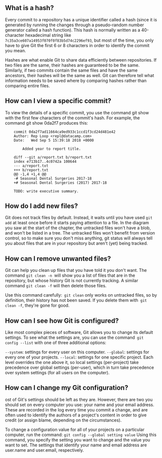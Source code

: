 ## What is a hash?
Every commit to a repository has a unique identifier called a hash (since it is generated by running the changes through a pseudo-random number generator called a hash function). This hash is normally written as a 40-character hexadecimal string like ```7c35a3ce607a14953f070f0f83b5d74c2296ef93```, but most of the time, you only have to give Git the first 6 or 8 characters in order to identify the commit you mean.

Hashes are what enable Git to share data efficiently between repositories. If two files are the same, their hashes are guaranteed to be the same. Similarly, if two commits contain the same files and have the same ancestors, their hashes will be the same as well. Git can therefore tell what information needs to be saved where by comparing hashes rather than comparing entire files.

## How can I view a specific commit?
To view the details of a specific commit, you use the command git show with the first few characters of the commit's hash. For example, the command git show 0da2f7 produces this:
```
    commit 0da2f7ad11664ca9ed933c1ccd1f3cd24d481e42
    Author: Rep Loop <repl@datacamp.com>
    Date:   Wed Sep 5 15:39:18 2018 +0000

        Added year to report title.

    diff --git a/report.txt b/report.txt
    index e713b17..4c0742a 100644
    --- a/report.txt
    +++ b/report.txt
    @@ -1,4 +1,4 @@
    -# Seasonal Dental Surgeries 2017-18
    +# Seasonal Dental Surgeries (2017) 2017-18

    TODO: write executive summary.
```



## How do I add new files? 
Git does not track files by default. Instead, it waits until you have used ```git add``` at least once before it starts paying attention to a file.
In the diagram you saw at the start of the chapter, the untracked files won't have a blob, and won't be listed in a tree.
The untracked files won't benefit from version control, so to make sure you don't miss anything, git status will always tell you about files that are in your repository but aren't (yet) being tracked.


## How can I remove unwanted files?
Git can help you clean up files that you have told it you don't want. The command ```git clean -n ```will show you a list of files that are in the repository, but whose history Git is not currently tracking. A similar command ```git clean -f``` will then delete those files.

Use this command carefully:``` git clean``` only works on untracked files, so by definition, their history has not been saved. If you delete them with``` git clean -f```, they're gone for good.

## How can I see how Git is configured?
Like most complex pieces of software, Git allows you to change its default settings. To see what the settings are, you can use the command``` git config --list``` with one of three additional options:

```--system```: settings for every user on this computer.
```--global```: settings for every one of your projects.
```--local```: settings for one specific project.
Each level overrides the one above it, so local settings (per-project) take precedence over global settings (per-user), which in turn take precedence over system settings (for all users on the computer).

## How can I change my Git configuration?
ost of Git's settings should be left as they are. However, there are two you should set on every computer you use: your name and your email address. These are recorded in the log every time you commit a change, and are often used to identify the authors of a project's content in order to give credit (or assign blame, depending on the circumstances).

To change a configuration value for all of your projects on a particular computer, run the command:
```git config --global setting value```
Using this command, you specify the setting you want to change and the value you want to set. The settings that identify your name and email address are user.name and user.email, respectively.